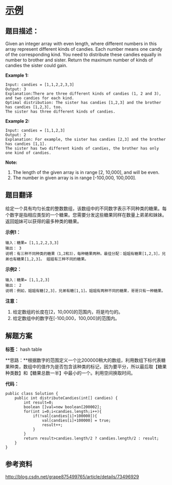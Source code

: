 # [示例](https://leetcode.com/problems/distribute-candies/description/)

## 题目描述：

Given an integer array with even length, where different numbers in this array represent different kinds of candies. Each number means one candy of the corresponding kind. You need to distribute these candies equally in number to brother and sister. Return the maximum number of kinds of candies the sister could gain.

**Example 1:**

```
Input: candies = [1,1,2,2,3,3]
Output: 3
Explanation:There are three different kinds of candies (1, 2 and 3), and two candies for each kind.
Optimal distribution: The sister has candies [1,2,3] and the brother has candies [1,2,3], too. 
The sister has three different kinds of candies. 
```

**Example 2:**

```
Input: candies = [1,1,2,3]
Output: 2
Explanation: For example, the sister has candies [2,3] and the brother has candies [1,1]. 
The sister has two different kinds of candies, the brother has only one kind of candies. 
```

**Note:**
1.	The length of the given array is in range [2, 10,000], and will be even.
2.	The number in given array is in range [-100,000, 100,000].

## 题目翻译

给定一个具有均匀长度的整数数组，该数组中的不同数字表示不同种类的糖果。每个数字是指相应类型的一个糖果。您需要分发这些糖果同样在数量上弟弟和妹妹。返回姐妹可以获得的最多种类的糖果。

**示例1：**

```
输入：糖果= [1,1,2,2,3,3] 
输出： 3 
说明：有三种不同种类的糖果（1,2和3），每种糖果两种。最佳分配：姐姐有糖果[1,2,3]，兄弟也有糖果[1,2,3]。 姐姐有三种不同的糖果。
```

**示例2：**

```
输入：糖果= [1,1,2,3] 
输出： 2 
说明：例如，姐姐有糖[2,3]，兄弟有糖[1,1]。姐姐有两种不同的糖果，哥哥只有一种糖果。
```

**注意：**
1.	给定数组的长度在[2，10,000]的范围内，将是均匀的。 
2.	给定数组中的数字在[-100,000，100,000]的范围内。

## 解题方案

**标签：** hash table

**思路：**根据数字的范围定义一个比200000稍大的数组，利用数组下标代表糖果种类，数组中的值作为是否包含该种类的标记，因为要平分，所以最后取【糖果种类数】和【糖果总数一半】中最小的一个。利用空间换取时间。

**代码：**

```
public class Solution {
    public int distributeCandies(int[] candies) {
        int result=0;
        boolean []val=new boolean[200002];
        for(int i=0;i<candies.length;i++){
            if(!val[candies[i]+100000]){
                val[candies[i]+100000] = true;
                result++;
            }
        }
        return result>candies.length/2 ? candies.length/2 : result;
    }
}
```
 
## 参考资料

http://blog.csdn.net/grape875499765/article/details/73496929